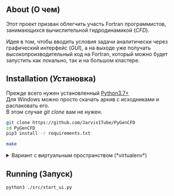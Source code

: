 ## About (О чем)
Этот проект призван облегчить участь Fortran программистов, занимающихся вычислительной гидродинамикой (*CFD*).

Идея в том, чтобы вводить условия задачи аналитически через графический интерфейс (*GUI*), а на выходе уже получать высокопроизводительный код на Fortran, который можно будет запустить как локально, так и на большом кластере.

## Installation (Установка)
Прежде всего нужен установленный [Python3.7+](https://www.python.org/)  
Для Windows можно просто скачать архив с исходниками и распаковать его.  
В этом случае *git clone* вам не нужен.

```bash
git clone https://github.com/Jarvis1Tube/PyGenCFD
cd PyGenCFD
pip3 install -r requirements.txt

make
```

<details>
    <summary>Вариант с виртуальным пространством (*virtualenv*)</summary>

```
git clone https://github.com/Jarvis1Tube/PyGenCFD
cd PyGenCFD

pip3 install virtualenv
virtualenv ./env -p 3.7
pip3 install -r requirements.txt

make
```
</details>

## Running (Запуск)
```
python3 ./src/start_ui.py
```